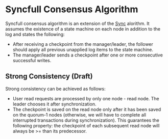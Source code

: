 # Syncfull Consensus Algorithm
Syncfull consensus algorithm is an extension of the 
[Sync](https://github.com/ymz-ncnk/sync-consensus-algorithm/blob/main/Sync%20Consensus%20Algorithm.md) 
alorithm. It assumes the existence of a state machine on each node in addition 
to the log and states the following:
- After receiving a checkpoint from the manager/leader, the follower should 
  apply all previous unapplied log items to the state machine.
- The manager/leader sends a checkpoint after one or more consecutive successful 
  writes.

## Strong Consistency (Draft)
Strong consistency can be achieved as follows:
- User read requests are processed by only one node - read node. The leader 
  chooses it after synchronization.
- The checkpoint is saved on the read node only after it has been saved on the 
  quorum-1 nodes (otherwise, we will have to complete all interrupted 
  transactions during synchronization). This guarantees the following property:
  the checkpoint of each subsequent read node will always be >= than its 
  predecessor.